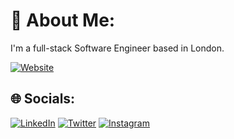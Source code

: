 # 💫 About Me:
I'm a full-stack Software Engineer based in London.

[![Website](https://img.shields.io/badge/website-000000?style=for-the-badge&logo=About.me&logoColor=white)](https://nisiman.xyz/)
## 🌐 Socials:
[![LinkedIn](https://img.shields.io/badge/LinkedIn-%230077B5.svg?logo=linkedin&logoColor=white)](https://linkedin.com/in/nisiman) [![Twitter](https://img.shields.io/badge/Twitter-%231DA1F2.svg?logo=Twitter&logoColor=white)](https://twitter.com/nisigrit) [![Instagram](https://img.shields.io/badge/Instagram-%23E4405F.svg?logo=Instagram&logoColor=white)](https://instagram.com/nisigrit)
